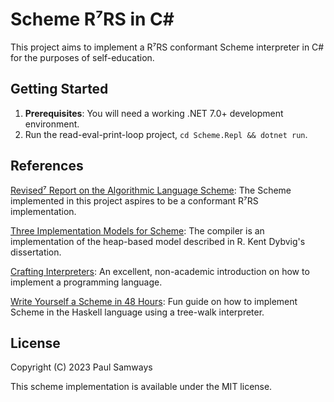 # Scheme R⁷RS in C#

This project aims to implement a R⁷RS conformant Scheme interpreter in C# for the purposes of self-education.

## Getting Started

1. **Prerequisites**: You will need a working .NET 7.0+ development environment.
2. Run the read-eval-print-loop project, `cd Scheme.Repl && dotnet run`.

## References

[Revised⁷ Report on the Algorithmic Language Scheme](https://standards.scheme.org/official/r7rs.pdf):
The Scheme implemented in this project aspires to be a conformant R⁷RS implementation.

[Three Implementation Models for Scheme](https://www.cs.unm.edu/~williams/cs491/three-imp.pdf):
The compiler is an implementation of the heap-based model described in R. Kent Dybvig's dissertation.

[Crafting Interpreters](https://craftinginterpreters.com/):
An excellent, non-academic introduction on how to implement a programming language.

[Write Yourself a Scheme in 48 Hours](https://en.wikibooks.org/wiki/Write_Yourself_a_Scheme_in_48_Hours):
Fun guide on how to implement Scheme in the Haskell language using a tree-walk interpreter.

## License

Copyright (C) 2023 Paul Samways

This scheme implementation is available under the MIT license.